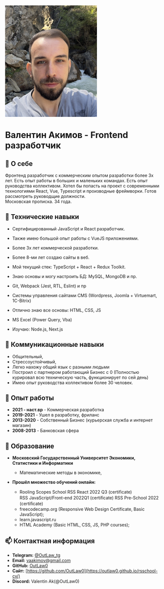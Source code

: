 ![Valentin Akimov](assets/img/IMG_2019_small.JPG)
# **Валентин Акимов - Frontend разработчик**

## 👋 О себе
Фронтенд разработчик с коммерческим опытом разработки более 3x лет. Есть опыт работы в больших и маленьких командах. Есть опыт руководства коллективом. Хотел бы попасть на проект с современными технологиями React, Vue, Typescript и производные фреймворки. Готов рассмотреть руководщие должности.  
Московская прописка. 34 года.

## 🌱 Технические навыки

- Сертифицированный JavaScript и React разработчик.
- Также имею большой опыт работы с VueJS приложениями.
- Более 3х лет коммерческой разработки.
- Более 8-ми лет создаю сайты в веб.
- Мой текущий стек: TypeScript + React + Redux Toolkit.
- Знаю основы и могу настроить БД: MySQL, MongoDB и пр.
- Git, Webpack (Jest, RTL, Eslint) и пр
- Системы управления сайтами CMS (Wordpress, Joomla + Virtuemart, 1C-Bitrix)
- Отлично знаю все основы: HTML, CSS, JS
- MS Excel (Power Query, Vba)

- Изучаю: Node.js, Next.js

## 👀 Коммуникационные навыки

- Общительный,
- Стрессоустойчивый,
- Легко нахожу общий язык с разными людьми
- Построил с партнером работающий Бизнес с 0 (Полностью курировал всю техническую часть, функционирует по сей день)
- Имею опыт руководства коллективом более 30 человек.

## 💎 Опыт работы
- **2021 - наст.вр** - Коммерческая разработка
- **2019-2021** - Ушел в разработку, фриланс
- **2013-2020** - Собственный Бизнес (курьерская служба и интернет магазин)
- **2008-2013** - Банковская сфера

## 🔬 Образование

- **Московский Государственный Университет Экономики, Статистики и Информатики** 
  - Математические методы в экономике,

- **Прошёл множество обучений онлайн:**
  - Rooling Scopes School
    RSS React 2022 Q3 (certiﬁcate)  
    RSS JavaScript/Front-end  2022Q1 (certiﬁcate)
    RSS Pre-School 2022 (certiﬁcate)
  - freecodecamp.org (Responsive Web Design Certificate, Basic JavaScript);
  - learn.javascript.ru
  - HTML Academy (Basic HTML, CSS, JS, PHP courses);


## 📫 Контактная информация

- **Telegram:** [@OutLaw_tg](https://t.me/outlaw_tg) 
- **Email:** <vaakimov@gmail.com>  
- **GitHub:** [OutLaw0](https://github.com/OutLaw0)
- **Сайт:** [https://github.com/OutLaw0](https://outlaw0.github.io/rsschool-cv/)
- **Discord:** Valentin Ak(@OutLaw0)
